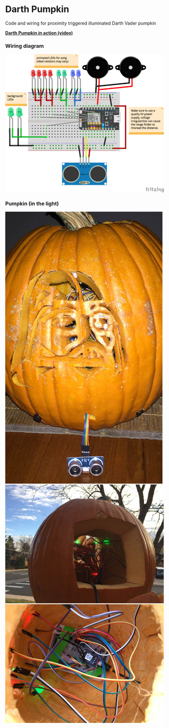 # Darth Pumpkin
Code and wiring for proximity triggered illuminated Darth Vader pumpkin

**[Darth Pumpkin in action (video)](https://db.tt/bhNeaP6b)**

### Wiring diagram

![](pumpkin_wiring.png)

### Pumpkin (in the light)

![Front](pumpkin_picture1.jpg)
![Top](pumpkin_picture2.jpg)
![Back](pumpkin_picture3.jpg)
